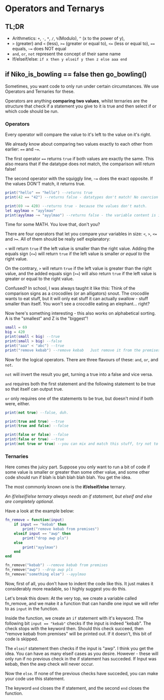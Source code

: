 # Operators and Ternarys

## TL;DR

- Arithmetics: `+`, `-`, `*`, `/`, `%`(Modulo), `^` (x to the power of y), 
- `>` (greater) and `<` (less), `>=` (greater or equal to), `<=` (less or equal to), `==` equals, `~=` does NOT equal
- `and`, `or`, `not` represent the concept of their same name
- If/elseif/else: `if x then y elseif y then z else aaa end`

## if Niko\_is\_bowling == false then go\_bowling()  
Sometimes, you want code to only run under certain circumstances. We use Operators and Ternaries for these.

Operators are anything **comparing two values**, whilst ternaries are the structure that check if a statement you give to it is true and then select if or which code should be run.

### Operators
Every operator will compare the value to it's left to the value on it's right.

We already know about comparing two values exactly to each other from earlier: `==` and `~=`.

The first operator `==` returns `true` if both values are exactly the same. This also means that if the datatype does not match, the comparison will return false!

The second operator with the squiggly line, `~=` does the exact opposite. If the values DON'T match, it returns true.

```lua
print("hello" == "hello") --returns true
print(42 == "42") --returns false - datatypes don't match! No coercion here.

print(69 ~= 420) --returns true - because the values don't match.
let ayylmao = "ayylmao"
print(ayylmao ~= "ayylmao") --returns false - the variable content is identical to the compared value!
```

Time for some MATH. You love that, don't you?

There are four operators that let you compare your variables in size: `<`, `>`, `<=` and `>=`. All of them should be really self explanatory:

`<` will return `true` if the left value is smaller than the right value. Adding the equals sign (`<=`) will return `true` if the left value is smaller *or equal to* the right value.

On the contrary, `>` will return `true` if the left value is greater than the right value, and the added equals sign (`>=`) will also return `true` if the left value is greater or equal to the right value.

Confused? In school, I was always taught it like this: Think of the comparison signs as a crocodiles (or an alligators) snout. The crocodile wants to eat stuff, but it will only eat stuff it can actually swallow - stuff smaller than itself.  You won't see a crocodile eating an elephant... right?

Now here's something interesting - this also works on alphabetical sorting. A is the "smallest" and Z is the "biggest"!

```lua
small = 69
big = 420
print(small < big) --true
print(small > big) --false
print("aaa" < "abc") --true
print("remove kebab") --remove kebab   Just remove it from the premises already 
```

Now for the logical operators. There are three flavours of these: `and`, `or`, and `not`.

`not` will invert the result you get, turning a true into a false and vice versa.

`and` requires both the first statement and the following statement to be true so that itself can output true.

`or` only requires one of the statements to be true, but doesn't mind if both were, either.

```lua
print(not true) --false, duh.

print(true and true) --true
print(true and false) --false

print(false or false) --false
print(false or true) --true
print(not true or true) --you can mix and match this stuff, try not to confuse yourself with not though.
``` 

### Ternaries
Here comes the juicy part. Suppose you only want to run a bit of code if some value is smaller or greater than some other value, and some other code should run if blah is blah blah blah blah. You get the idea.

The most commonly known one is the **if/elseif/else** ternary.

*An if/elseif/else ternary always needs an if statement, but elseif and else are completely optional.*

Have a look at the example below:

```lua
fn_remove = function(input)
    if input == "kebab" then
        print("remove kebab from premises")
    elseif input == "awp" then
        print("drop awp pls")
    else
        print("ayylmao")
    end
end

fn_remove("kebab") --remove kebab from premises
fn_remove("awp") --drop awp pls
fn_remove("something else") --ayylmao
```

Now, first of all, you don't have to indent the code like this. It just makes it considerably more readable, so I highly suggest you do this.

Let's break this down:
At the very top, we create a variable called fn_remove, and we make it a function that can handle one input we will refer to as `input` in the function.

Inside the function, we create an `if` statement with it's keyword. The following bit `input == "kebab"` checks if the input is indeed "kebab".  The check stops with the keyword then. Should this check succeed, then "remove kebab from premises" will be printed out. If it doesn't, this bit of code is skipped.

The `elseif` statement then checks if the input is "awp". I think you get the idea. You can have as many elseif cases as you desire. However - these will only run if no previous check in the if statement has succeded. If Input was kebab, then the awp check will never occur.

Now the `else`. If none of the previous checks have succeded, you can make your code use this statement.

The keyword `end` closes the if statement, and the second `end` closes the function.